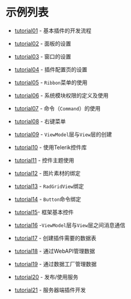 # 示例列表

* [tutorial01](https://github.com/bstar5/BSTAR-Samples/tree/master/samples/tutorial01) - 基本插件的开发流程

* [tutorial02](https://github.com/bstar5/BSTAR-Samples/tree/master/samples/tutorial02) - 面板的设置

* [tutorial03](https://github.com/bstar5/BSTAR-Samples/tree/master/samples/tutorial03) - 窗口的设置

* [tutorial04](https://github.com/bstar5/BSTAR-Samples/tree/master/samples/tutorial04) - 插件配置页的设置

* [tutorial05](https://github.com/bstar5/BSTAR-Samples/tree/master/samples/tutorial05) - `Ribbon`菜单的使用

* [tutorial06](https://github.com/bstar5/BSTAR-Samples/tree/master/samples/tutorial06) - 系统模块权限的定义及使用

* [tutorial07](https://github.com/bstar5/BSTAR-Samples/tree/master/samples/tutorial07) - 命令（`Command`）的使用

* [tutorial08](https://github.com/bstar5/BSTAR-Samples/tree/master/samples/tutorial08) - 右键菜单

* [tutorial09](https://github.com/bstar5/BSTAR-Samples/tree/master/samples/tutorial09) - `ViewModel`层与`View`层的创建

* [tutorial10](https://github.com/bstar5/BSTAR-Samples/tree/master/samples/tutorial10) - 使用Telerik控件库

* [tutorial11](https://github.com/bstar5/BSTAR-Samples/tree/master/samples/tutorial11) - 控件主题使用

* [tutorial12](https://github.com/bstar5/BSTAR-Samples/tree/master/samples/tutorial12) - 图片素材的绑定

* [tutorial13](https://github.com/bstar5/BSTAR-Samples/tree/master/samples/tutorial13) - `RadGridView`绑定

* [tutorial14](https://github.com/bstar5/BSTAR-Samples/tree/master/samples/tutorial14) - `Button`命令绑定

* [tutorial15](https://github.com/bstar5/BSTAR-Samples/tree/master/samples/tutorial15)- 框架基本控件

* [tutorial16](https://github.com/bstar5/BSTAR-Samples/tree/master/samples/tutorial16) -`ViewModel`层与`View`层之间消息通信

* [tutorial17](https://github.com/bstar5/BSTAR-Samples/tree/master/samples/tutorial17) - 创建插件需要的数据表

* [tutorial18](https://github.com/bstar5/BSTAR-Samples/tree/master/samples/tutorial18) - 通过WebAPI管理数据

* [tutorial19](https://github.com/bstar5/BSTAR-Samples/tree/master/samples/tutorial19) - 通过数据工厂管理数据

* [tutorial20](https://github.com/bstar5/BSTAR-Samples/tree/master/samples/tutorial20) - 发布/使用服务

* [tutorial21](https://github.com/bstar5/BSTAR-Samples/tree/master/samples/tutorial21) - 服务器端插件开发
